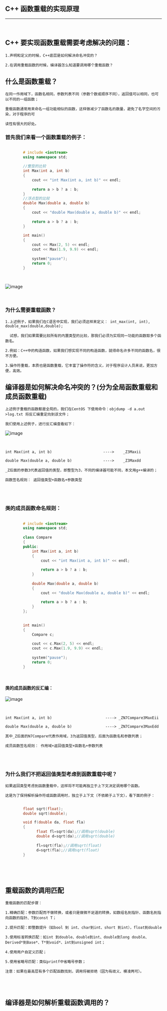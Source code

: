 ## C++ 函数重载的实现原理

----------------------------------------------------

<br>

## C++ 要实现函数重载需要考虑解决的问题：

	1.声明和定义的时候，C++底层是如何解决命名冲突的？
  
	2.在调用重载函数的时候，编译器怎么知道要调用哪个重载函数？


## 什么是函数重载？
	
	在同一作用域下，函数名相同，参数列表不同（参数个数或顺序不同），返回值可以相同，也可以不同的一组函数；
	
	重载函数通常用来命名一组功能相似的函数，这样做减少了函数名的数量，避免了名字空间的污染，对于程序的可
	
	读性有很大的好处。

  
### 首先我们来看一个函数重载的例子：

```cpp

		# include <iostream>
		using namespace std;
		
		//整型的比较
		int Max(int a, int b)                                 
		{
		    cout << "int Max(int a, int b)" << endl;
		
		    return a > b ? a : b;
		}
		//浮点型的比较
		double Max(double a, double b)
		{
		    cout << "double Max(double a, double b)" << endl;
		
		    return a > b ? a : b;
		}
		
		int main()
		{
		    cout << Max(2, 5) << endl;
		    cout << Max(1.9, 9.9) << endl;
		
		    system("pause");
		    return 0;
		}
		
		
```
![image](http://hbimg.b0.upaiyun.com/d4d3f919ab19eee6f9a5b5ce9726e514e99d1c051c43-K5JKNa_fw658)

<br>

### 为什么需要重载函数？

	1.上述例子，如果我们在C语言中实现，我们必须这样来定义： int_max(int, int), double_max(double,double);
	  
	  试想，我们如果需要比较所有的内置类型的比较，那我们必须为实现同一功能的函数取多个函数名。
	  
	2.例如：C++中的构造函数，如果我们想实现不同的构造函数，就得命名许多不同的函数名，很不方便。
	
	3.操作符重载，本质也是函数重载，它丰富了操作符的含义，对于程序设计人员来说，更加方便，高效。
	

## 编译器是如何解决命名冲突的？(分为全局函数重载和成员函数重载)

	上述例子重载的函数都是全局的，我们在CentOS 下使用命令：objdump -d a.out >log.txt 将反汇编重定向到该文件；
	
	我们使用上述例子，进行反汇编查看如下：

![image](http://hbimg.b0.upaiyun.com/82bbe9f8a855ae25ae6e6e2d5dc0db95724b7b7512218-yZpxb9_fw658)

<br>
	
	int Max(int a, int b)    					---->    _Z3Maxii
	
	double Max(double a, double b)				---->    _Z3Maxdd
	
	_Z后面的参数3代表返回值的类型，即整型为3，不同的编译器可能不同，本文用g++编译的；
	
	函数签名规则： 返回值类型+函数名+参数类型
	
<br>
<br>

### 类的成员函数命名规则：

```cpp
		
		# include <iostream>
		using namespace std;
		
		class Compare
		{
		public:
		    int Max(int a, int b)
		    {
		        cout << "int Max(int a, int b)" << endl;
		
		        return a > b ? a : b;
		    }
		
		    double Max(double a, double b)
		    {
		        cout << "double Max(double a, double b)" << endl;
		
		        return a > b ? a : b;
		    }
		};
		
		
		int main()
		{
		    Compare c;
		
		    cout << c.Max(2, 5) << endl;
		    cout << c.Max(1.9, 9.9) << endl;
		
		    system("pause");
		    return 0;
		}
		
		
```

#### 类的成员函数的反汇编：

![image](http://hbimg.b0.upaiyun.com/80cad2e56602bd5bfef3ec3b8571833c5ae0d92613436-N8pidX_fw658)

<br>

	int Max(int a, int b)                        ----> _ZN7Compare3MaxEii 
	
	double Max(double a, double b)               ----> _ZN7Compare3MaxEdd
	
	其中_Z后面的N7Compare代表作用域，3为返回值类型，后面为函数名和参数列表；
	
	成员函数签名规则： 作用域+返回值类型+函数名+参数列表
	
	
<br>
<br>

### 为什么我们不把返回值类型考虑到函数重载中呢？


	如果返回类型考虑到函数重载中，这样将不可能再独立于上下文决定调用哪个函数。
	
	这是为了保持解析操作符或函数调用时，独立于上下文（不依赖于上下文），看下面的例子：
	
```cpp
		
		float sqrt(float);
		double sqrt(double);

		void f(double da, float fla)
		{
		      float fl=sqrt(da);//调用sqrt(double)
		      double d=sqrt(da);//调用sqrt(double)
		
		      fl=sqrt(fla);//调用sqrt(float)
		   	  d=sqrt(fla);//调用sqrt(float)
		}
		
		
```

<br>

## 重载函数的调用匹配

	重载函数的匹配步骤：
	
	1.精确匹配：参数匹配而不做转换，或者只是做微不足道的转换，如数组名到指针、函数名到指向函数的指针、T到const T； 
	
	2.提升匹配：即整数提升（如bool 到 int、char到int、short 到int），float到double 
	
	3.使用标准转换匹配：如int 到double、double到int、double到long double、Derived*到Base*、T*到void*、int到unsigned int；
	
	4.使用用户自定义匹配；
	
	5.使用省略号匹配：类似printf中省略号参数；
	
	注意：如果在最高层有多个匹配函数找到，调用将被拒绝（因为有歧义、模凌两可）。
	
<br>
<br>

## 编译器是如何解析重载函数调用的？

	



	

	
	
	
	
	
	
	
	
	
	
	
	
	





